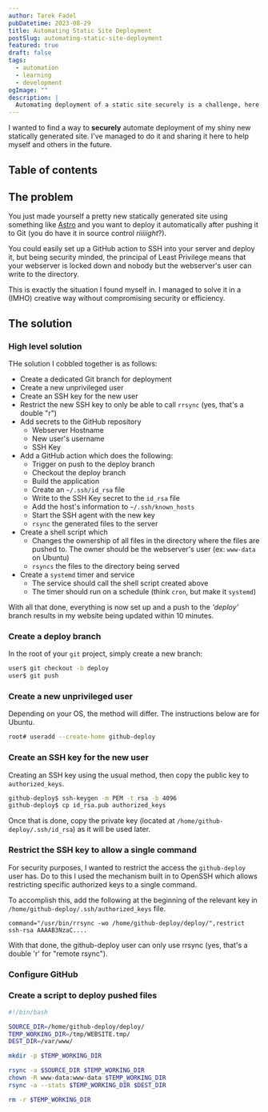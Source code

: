 ```yaml
---
author: Tarek Fadel
pubDatetime: 2023-08-29
title: Automating Static Site Deployment
postSlug: automating-static-site-deployment
featured: true
draft: false
tags:
  - automation
  - learning
  - development
ogImage: ""
description: |
  Automating deployment of a static site securely is a challenge, here's how I accomplished it.
---
```


I wanted to find a way to **securely** automate deployment of my shiny new statically
generated site. I've managed to do it and sharing it here to help myself and others
in the future.

## Table of contents

## The problem

You just made yourself a pretty new statically generated site using something like
[Astro](https://astro.build) and you want to deploy it automatically after pushing
it to Git (you do have it in source control _riiiiight_?).

You could easily set up a GitHub action to SSH into your server and deploy it, but
being security minded, the principal of Least Privilege means that your webserver
is locked down and nobody but the webserver's user can write to the directory.

This is exactly the situation I found myself in. I managed to solve it in a (IMHO)
creative way without compromising security or efficiency.

## The solution

### High level solution

THe solution I cobbled together is as follows:

* Create a dedicated Git branch for deployment
* Create a new unprivileged user
* Create an SSH key for the new user
* Restrict the new SSH key to only be able to call `rrsync` (yes, that's a double "r")
* Add secrets to the GitHub repository
  * Webserver Hostname
  * New user's username
  * SSH Key
* Add a GitHub action which does the following:
  * Trigger on push to the deploy branch
  * Checkout the deploy branch
  * Build the application
  * Create an `~/.ssh/id_rsa` file
  * Write to the SSH Key secret to the `id_rsa` file
  * Add the host's information to `~/.ssh/known_hosts`
  * Start the SSH agent with the new key
  * `rsync` the generated files to the server
* Create a shell script which
  * Changes the ownership of all files in the directory
    where the files are pushed to. The owner should be the webserver's user (ex: `www-data` on Ubuntu)
  * `rsyncs` the files to the directory being served
* Create a `systemd` timer and service
  * The service should call the shell script created above
  * The timer should run on a schedule (think `cron`, but make it `systemd`)

With all that done, everything is now set up and a push to the _'deploy'_ branch results in my website being updated within 10 minutes.

### Create a deploy branch

In the root of your `git` project, simply create a new branch:

``` bash
user$ git checkout -b deploy
user$ git push
```

### Create a new unprivileged user

Depending on your OS, the method will differ. The instructions below are for Ubuntu.

``` bash
root# useradd --create-home github-deploy
```

### Create an SSH key for the new user

Creating an SSH key using the usual method, then copy the public key to `authorized_keys`.

``` bash
github-deploy$ ssh-keygen -m PEM -t rsa -b 4096
github-deploy$ cp id_rsa.pub authorized_keys
```

Once that is done, copy the private key (located at `/home/github-deploy/.ssh/id_rsa`) as it will be used later.

### Restrict the SSH key to allow a single command

For security purposes, I wanted to restrict the access the `github-deploy` user has. Do to this I used the mechanism
built in to OpenSSH which allows restricting specific authorized keys to a single command.

To accomplish this, add the following at the beginning of the relevant key in `/home/github-deploy/.ssh/authorized_keys`
file.

``` authorized_keys
command="/usr/bin/rrsync -wo /home/github-deploy/deploy/",restrict ssh-rsa AAAAB3NzaC....
```

With that done, the github-deploy user can only use rrsync (yes, that's a double 'r' for "remote rsync").

### Configure GitHub

### Create a script to deploy pushed files

``` bash
#!/bin/bash

SOURCE_DIR=/home/github-deploy/deploy/
TEMP_WORKING_DIR=/tmp/WEBSITE.tmp/
DEST_DIR=/var/www/

mkdir -p $TEMP_WORKING_DIR

rsync -a $SOURCE_DIR $TEMP_WORKING_DIR
chown -R www-data:www-data $TEMP_WORKING_DIR
rsync -a --stats $TEMP_WORKING_DIR $DEST_DIR

rm -r $TEMP_WORKING_DIR
```

